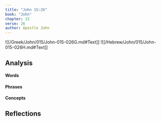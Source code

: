 ```yaml
---
title: "John 15:26"
book: "John"
chapter: 15
verse: 26
author: Apostle John
---
```

![[/Greek/John/015/John-015-026G.md#Text]]
![[/Hebrew/John/015/John-015-026H.md#Text]]

## Analysis

#### Words

#### Phrases

#### Concepts

## Reflections
